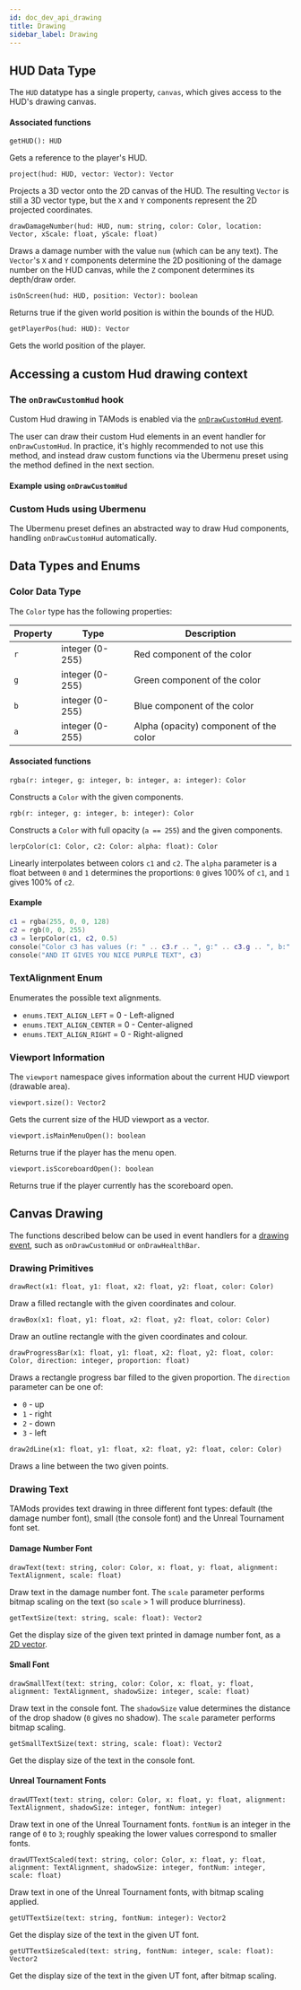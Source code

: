 ```yaml
---
id: doc_dev_api_drawing
title: Drawing
sidebar_label: Drawing
---
```


## HUD Data Type

The `HUD` datatype has a single property, `canvas`, which gives access to the HUD's drawing canvas.

#### Associated functions

`getHUD(): HUD`

Gets a reference to the player's HUD.

`project(hud: HUD, vector: Vector): Vector`

Projects a 3D vector onto the 2D canvas of the HUD. The resulting `Vector` is still a 3D vector type, but the `X` and `Y` components represent the 2D projected coordinates.

`drawDamageNumber(hud: HUD, num: string, color: Color, location: Vector, xScale: float, yScale: float)`

Draws a damage number with the value `num` (which can be any text). The `Vector`'s `X` and `Y` components determine the 2D positioning of the damage number on the HUD canvas, while the `Z` component determines its depth/draw order.

`isOnScreen(hud: HUD, position: Vector): boolean`

Returns true if the given world position is within the bounds of the HUD.

`getPlayerPos(hud: HUD): Vector`

Gets the world position of the player.

## Accessing a custom Hud drawing context

### The `onDrawCustomHud` hook

Custom Hud drawing in TAMods is enabled via the [`onDrawCustomHud` event](doc_dev_api_events.md#ondrawcustomhud).

The user can draw their custom Hud elements in an event handler for `onDrawCustomHud`. In practice, it's highly recommended to not use this method, and instead draw custom functions via the Ubermenu preset using the method defined in the next section.

#### Example using `onDrawCustomHud`

### Custom Huds using Ubermenu

The Ubermenu preset defines an abstracted way to draw Hud components, handling `onDrawCustomHud` automatically.

## Data Types and Enums

### Color Data Type

The `Color` type has the following properties:

| Property | Type            | Description                            |
|----------|-----------------|----------------------------------------|
| `r`      | integer (0-255) | Red component of the color             |
| `g`      | integer (0-255) | Green component of the color           |
| `b`      | integer (0-255) | Blue component of the color            |
| `a`      | integer (0-255) | Alpha (opacity) component of the color |

#### Associated functions

`rgba(r: integer, g: integer, b: integer, a: integer): Color`

Constructs a `Color` with the given components.

`rgb(r: integer, g: integer, b: integer): Color`

Constructs a `Color` with full opacity (`a == 255`) and the given components.

`lerpColor(c1: Color, c2: Color: alpha: float): Color`

Linearly interpolates between colors `c1` and `c2`. The `alpha` parameter is a float between `0` and `1` determines the proportions: `0` gives 100% of `c1`, and `1` gives 100% of `c2`.

#### Example

```lua
c1 = rgba(255, 0, 0, 128)
c2 = rgb(0, 0, 255)
c3 = lerpColor(c1, c2, 0.5)
console("Color c3 has values (r: " .. c3.r .. ", g:" .. c3.g .. ", b:" .. c3.b .. ", a:" .. c3.a .. ")")
console("AND IT GIVES YOU NICE PURPLE TEXT", c3)
```

### TextAlignment Enum

Enumerates the possible text alignments.

- `enums.TEXT_ALIGN_LEFT` = 0 - Left-aligned
- `enums.TEXT_ALIGN_CENTER` = 0 - Center-aligned
- `enums.TEXT_ALIGN_RIGHT` = 0 - Right-aligned

### Viewport Information

The `viewport` namespace gives information about the current HUD viewport (drawable area).

`viewport.size(): Vector2`

Gets the current size of the HUD viewport as a vector.

`viewport.isMainMenuOpen(): boolean`

Returns true if the player has the menu open.

`viewport.isScoreboardOpen(): boolean`

Returns true if the player currently has the scoreboard open.

## Canvas Drawing

The functions described below can be used in event handlers for a [drawing event](doc_dev_api_events.md#available-event-handlers), such as `onDrawCustomHud` or `onDrawHealthBar`.

### Drawing Primitives

`drawRect(x1: float, y1: float, x2: float, y2: float, color: Color)`

Draw a filled rectangle with the given coordinates and colour.

`drawBox(x1: float, y1: float, x2: float, y2: float, color: Color)`

Draw an outline rectangle with the given coordinates and colour.

`drawProgressBar(x1: float, y1: float, x2: float, y2: float, color: Color, direction: integer, proportion: float)`

Draws a rectangle progress bar filled to the given proportion. The `direction` parameter can be one of:

- `0` - up
- `1` - right
- `2` - down
- `3` - left

`draw2dLine(x1: float, y1: float, x2: float, y2: float, color: Color)`

Draws a line between the two given points.

### Drawing Text

TAMods provides text drawing in three different font types: default (the damage number font), small (the console font) and the Unreal Tournament font set.

#### Damage Number Font

`drawText(text: string, color: Color, x: float, y: float, alignment: TextAlignment, scale: float)`

Draw text in the damage number font. The `scale` parameter performs bitmap scaling on the text (so `scale` > 1 will produce blurriness).

`getTextSize(text: string, scale: float): Vector2`

Get the display size of the given text printed in damage number font, as a [2D vector](doc_dev_api_datatypes.md#vector2).

#### Small Font

`drawSmallText(text: string, color: Color, x: float, y: float, alignment: TextAlignment, shadowSize: integer, scale: float)`

Draw text in the console font. The `shadowSize` value determines the distance of the drop shadow (`0` gives no shadow). The `scale` parameter performs bitmap scaling.

`getSmallTextSize(text: string, scale: float): Vector2`

Get the display size of the text in the console font.

#### Unreal Tournament Fonts

`drawUTText(text: string, color: Color, x: float, y: float, alignment: TextAlignment, shadowSize: integer, fontNum: integer)`

Draw text in one of the Unreal Tournament fonts. `fontNum` is an integer in the range of `0` to `3`; roughly speaking the lower values correspond to smaller fonts.

`drawUTTextScaled(text: string, color: Color, x: float, y: float, alignment: TextAlignment, shadowSize: integer, fontNum: integer, scale: float)`

Draw text in one of the Unreal Tournament fonts, with bitmap scaling applied.

`getUTTextSize(text: string, fontNum: integer): Vector2`

Get the display size of the text in the given UT font.

`getUTTextSizeScaled(text: string, fontNum: integer, scale: float): Vector2`

Get the display size of the text in the given UT font, after bitmap scaling.
